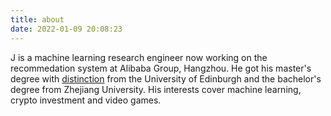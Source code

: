 ```yaml
---
title: about
date: 2022-01-09 20:08:23
---
```

J is a machine learning research engineer now working on the recommedation system at Alibaba Group, Hangzhou. He got his master's degree with [distinction](https://en.wikipedia.org/wiki/British_undergraduate_degree_classification) from the University of Edinburgh and the bachelor's degree from Zhejiang University. His interests cover machine learning, crypto investment and video games.
